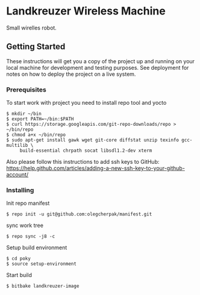 # Landkreuzer Wireless Machine

Small wirelles robot.

## Getting Started

These instructions will get you a copy of the project up and running on your local machine for development and testing purposes. See deployment for notes on how to deploy the project on a live system.

### Prerequisites

To start work with project you need to install repo tool and yocto 

```
$ mkdir ~/bin
$ export PATH=~/bin:$PATH
$ curl https://storage.googleapis.com/git-repo-downloads/repo > ~/bin/repo
$ chmod a+x ~/bin/repo
$ sudo apt-get install gawk wget git-core diffstat unzip texinfo gcc-multilib \
     build-essential chrpath socat libsdl1.2-dev xterm
```

Also please follow this instructions to add ssh keys to GitHub: https://help.github.com/articles/adding-a-new-ssh-key-to-your-github-account/

### Installing

Init repo manifest

```
$ repo init -u git@github.com:olegcherpak/manifest.git
```

sync work tree

```
$ repo sync -j8 -c
```

Setup build environment

```
$ cd poky
$ source setup-environment
```

Start build

```
$ bitbake landkreuzer-image
```
